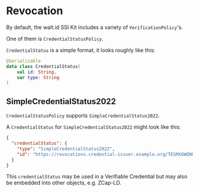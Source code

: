 # Revocation

By default, the walt.id SSI Kit includes a variety of `VerificationPolicy`'s.

One of them is `CredentialStatusPolicy`.

`CredentialStatus` is a simple format, it looks roughly like this:

```kotlin
@Serializable
data class CredentialStatus(
    val id: String,
    var type: String
)
```

## SimpleCredentialStatus2022

`CredentialStatusPolicy` supports `SimpleCredentialStatus2022`.

A `CredentialStatus` for `SimpleCredentialStatus2022` might look like this:

```json
{
  "credentialStatus": {
    "type": "SimpleCredentialStatus2022",
    "id": "https://revocations.credential-issuer.example.org/TESMX6WQNQCNMGX6P4DNUHWVG5YGVN23KZTWNMTALNQFW6LFZTOQ"
  }
}
```

This `credentialStatus` may be used in a Verifiable Credential but may also be embedded into other objects, e.g.
ZCap-LD.
